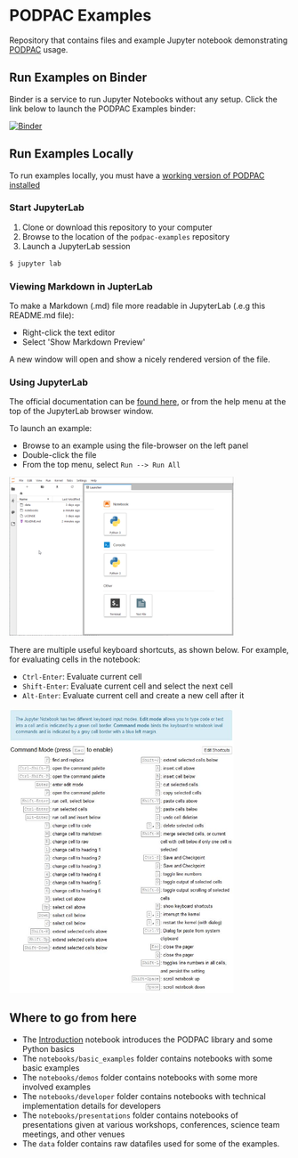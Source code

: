 # PODPAC Examples

Repository that contains files and example Jupyter notebook demonstrating [PODPAC](https://github.com/creare-com/podpac) usage.

## Run Examples on Binder

Binder is a service to run Jupyter Notebooks without any setup.
Click the link below to launch the PODPAC Examples binder:

[![Binder](https://mybinder.org/badge_logo.svg)](https://mybinder.org/v2/gh/creare-com/podpac-examples/master)

## Run Examples Locally

To run examples locally, you must have a [working version of PODPAC installed](https://podpac.org/install.html)

### Start JupyterLab

1. Clone or download this repository to your computer
2. Browse to the location of the `podpac-examples` repository
3. Launch a JupyterLab session

```bash
$ jupyter lab
```

### Viewing Markdown in JupterLab

To make a Markdown (.md) file more readable in JupyterLab (.e.g this README.md file):
* Right-click the text editor
* Select 'Show Markdown Preview'

A new window will open and show a nicely rendered version of the file.


### Using JupyterLab

The official documentation can be [found here](https://jupyterlab.readthedocs.io/en/stable/user/interface.html), or from the help menu at the top of the JupyterLab browser window.

To launch an example:
* Browse to an example using the file-browser on the left panel
* Double-click the file 
* From the top menu, select `Run --> Run All`

<img src='notebooks/Images/JupyterHowTo.gif' width='80%' />

There are multiple useful keyboard shortcuts, as shown below. For example, for evaluating cells in the notebook:
* `Ctrl-Enter`: Evaluate current cell
* `Shift-Enter`: Evaluate current cell and select the next cell
* `Alt-Enter`: Evaluate current cell and create a new cell after it

<img src='notebooks/Images/notebook-keyboard-shortcuts.jpg' width='80%' />

## Where to go from here

* The [Introduction](notebooks/Introduction.ipynb) notebook introduces the PODPAC library and some Python basics
* The `notebooks/basic_examples` folder contains notebooks with some basic examples
* The `notebooks/demos` folder contains notebooks with some more involved examples
* The `notebooks/developer` folder contains notebooks with technical implementation details for developers
* The `notebooks/presentations` folder contains notebooks of presentations given at various workshops, conferences, science team meetings, and other venues
* The `data` folder contains raw datafiles used for some of the examples.
